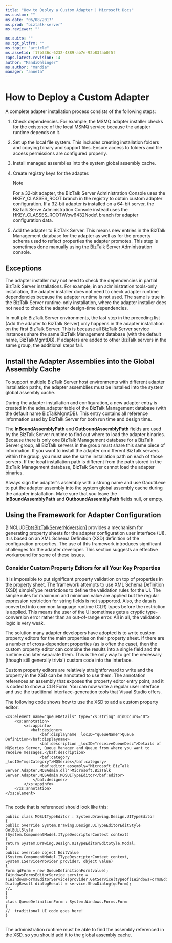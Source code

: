 ```yaml
---
title: "How to Deploy a Custom Adapter | Microsoft Docs"
ms.custom: ""
ms.date: "06/08/2017"
ms.prod: "biztalk-server"
ms.reviewer: ""

ms.suite: ""
ms.tgt_pltfrm: ""
ms.topic: "article"
ms.assetid: f17b336c-6232-4889-ab7e-92b83fab0f5f
caps.latest.revision: 14
author: "MandiOhlinger"
ms.author: "mandia"
manager: "anneta"
---
```

# How to Deploy a Custom Adapter
A complete adapter installation process consists of the following steps:  
  
1.  Check dependencies. For example, the MSMQ adapter installer checks for the existence of the local MSMQ service because the adapter runtime depends on it.  
  
2.  Set up the local file system. This includes creating installation folders and copying binary and support files. Ensure access to folders and file access permissions are configured properly.  
  
3.  Install managed assemblies into the system global assembly cache.  
  
4.  Create registry keys for the adapter.  
  
    > [!NOTE]
    >  For a 32-bit adapter, the BizTalk Server Administration Console uses the HKEY_CLASSES_ROOT branch in the registry to obtain custom adapter configuration.  If a 32-bit adapter is installed on a 64-bit server, the BizTalk Serve Administration Console instead uses the HKEY_CLASSES_ROOT\Wow6432Node\ branch for adapter configuration data.  
  
5.  Add the adapter to BizTalk Server. This means new entries in the BizTalk Management database for the adapter as well as for the property schema used to reflect properties the adapter promotes. This step is sometimes done manually using the BizTalk Server Administration console.  
  
## Exceptions  
 The adapter installer may not need to check the dependencies in partial BizTalk Server installations. For example, in an administration tools-only installation, the adapter installer does not need to check adapter runtime dependencies because the adapter runtime is not used. The same is true in the BizTalk Server runtime-only installation, where the adapter installer does not need to check the adapter design-time dependencies.  
  
 In multiple BizTalk Server environments, the last step in the preceding list (Add the adapter to BizTalk Server) only happens in the adapter installation on the first BizTalk Server. This is because all BizTalk Server service instances share the same BizTalk Management database (with the default name, BizTalkMgmtDB). If adapters are added to other BizTalk servers in the same group, the additional steps fail.  
  
## Install the Adapter Assemblies into the Global Assembly Cache  
 To support multiple BizTalk Server host environments with different adapter installation paths, the adapter assemblies must be installed into the system global assembly cache.  
  
 During the adapter installation and configuration, a new adapter entry is created in the adm_adapter table of the BizTalk Management database (with the default name BizTalkMgmtDB). This entry contains all reference information used by BizTalk Server for both run time and design time.  
  
 The **InBoundAssemblyPath** and **OutboundAssemblyPath** fields are used by the BizTalk Server runtime to find out where to load the adapter binaries. Because there is only one BizTalk Management database for a BizTalk Server group, all BizTalk servers in the group must share this same piece of information. If you want to install the adapter on different BizTalk servers within the group, you must use the same installation path on each of those servers. If the local installation path is different from the path stored in the BizTalk Management database, BizTalk Server cannot load the adapter binaries.  
  
 Always sign the adapter's assembly with a strong name and use Gacutil.exe to put the adapter assembly into the system global assembly cache during the adapter installation. Make sure that you leave the **InBoundAssemblyPath** and **OutboundAssemblyPath** fields null, or empty.  
  
## Using the Framework for Adapter Configuration  
 [!INCLUDE[btsBizTalkServerNoVersion](../includes/btsbiztalkservernoversion-md.md)] provides a mechanism for generating property sheets for the adapter configuration user interface (UI). It is based on an XML Schema Definition (XSD) definition of the configuration properties. The use of this framework introduces significant challenges for the adapter developer. This section suggests an effective workaround for some of these issues.  
  
### Consider Custom Property Editors for all Your Key Properties  
 It is impossible to put significant property validation on top of properties in the property sheet. The framework attempts to use XML Schema Definition (XSD) simpleType restrictions to define the validation rules for the UI. The simple rules for maximum and minimum value are applied but the regular expression restriction for string fields is not supported. Also, the data is converted into common language runtime (CLR) types before the restriction is applied. This means the user of the UI sometimes gets a cryptic type-conversion error rather than an out-of-range error. All in all, the validation logic is very weak.  
  
 The solution many adapter developers have adopted is to write custom property editors for the main properties on their property sheet. If there are a number of cross-dependent properties (as is often the case), then the custom property editor can combine the results into a single field and the runtime can later separate them. This is the only way to get the necessary (though still generally trivial) custom code into the interface.  
  
 Custom property editors are relatively straightforward to write and the property in the XSD can be annotated to use them. The annotation references an assembly that exposes the property editor entry point, and it is coded to show a CLR Form. You can now write a regular user interface and use the traditional interface-generation tools that Visual Studio offers.  
  
 The following code shows how to use the XSD to add a custom property editor:  
  
```  
<xs:element name="queueDetails" type="xs:string" minOccurs="0">  
    <xs:annotation>  
        <xs:appinfo>  
           <baf:designer>  
               <baf:displayname _locID="queueName">Queue Definition</baf:displayname>  
               <baf:description _locID="receiveQueueDesc">Details of MQSeries Server, Queue Manager and Queue from where you want to receive messages.</baf:description>  
               <baf:category _locID="mqsCategory">MQSeries</baf:category>  
               <baf:editor assembly="Microsoft.BizTalk Server.Adapter.MQSAdmin.dll">Microsoft.BizTalk Server.Adapter.MQSAdmin.MQSUITypeEditor</baf:editor>  
            </baf:designer>  
        </xs:appinfo>  
    </xs:annotation>  
</xs:element>  
  
```  
  
 The code that is referenced should look like this:  
  
```  
public class MQSUITypeEditor : System.Drawing.Design.UITypeEditor  
{  
public override System.Drawing.Design.UITypeEditorEditStyle GetEditStyle  
(System.ComponentModel.ITypeDescriptorContext context)   
{  
return System.Drawing.Design.UITypeEditorEditStyle.Modal;  
}  
public override object EditValue (System.ComponentModel.ITypeDescriptorContext context,  
System.IServiceProvider provider, object value)   
{  
Form qdForm = new QueueDefinitionForm(value);  
IWindowsFormsEditorService service =   
(IWindowsFormsEditorService)provider.GetService(typeof(IWindowsFormsEditorService));  
DialogResult dialogResult = service.ShowDialog(qdForm);  
//…  
}  
}  
class QueueDefinitionForm : System.Windows.Forms.Form   
{  
//  traditional UI code goes here!  
}  
  
```  
  
 The administration runtime must be able to find the assembly referenced in the XSD, so you should add it to the global assembly cache.